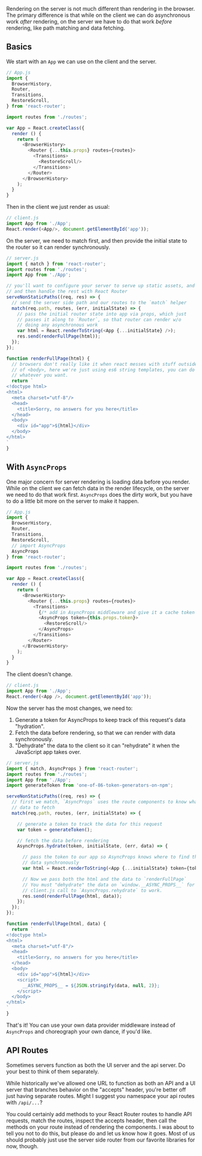 Rendering on the server is not much different than rendering in the
browser. The primary difference is that while on the client we can do
asynchronous work *after* rendering, on the server we have to do that
work *before* rendering, like path matching and data fetching.

Basics
------

We start with an `App` we can use on the client and the server.

```js
// App.js
import {
  BrowserHistory,
  Router,
  Transitions,
  RestoreScroll,
} from 'react-router';

import routes from './routes';

var App = React.createClass({
  render () {
    return (
      <BrowserHistory>
        <Router {...this.props} routes={routes}>
          <Transitions>
            <RestoreScroll/>
          </Transitions>
        </Router>
      </BrowserHistory>
    );
  }
}
```

Then in the client we just render as usual:

```js
// client.js
import App from './App';
React.render(<App/>, document.getElementById('app'));
```

On the server, we need to match first, and then provide the initial
state to the router so it can render synchronously.

```js
// server.js
import { match } from 'react-router';
import routes from './routes';
import App from './App';

// you'll want to configure your server to serve up static assets, and
// and then handle the rest with React Router
serveNonStaticPaths((req, res) => {
  // send the server side path and our routes to the `match` helper
  match(req.path, routes, (err, initialState) => {
    // pass the initial router state into app via props, which just
    // passes it along to `Router`, so that router can render w/o
    // doing any asynchronous work
    var html = React.renderToString(<App {...initialState} />);
    res.send(renderFullPage(html));
  });
});

function renderFullPage(html) {
  // browsers don't really like it when react messes with stuff outside
  // of <body>, here we're just using es6 string templates, you can do
  // whatever you want.
  return `
<!doctype html>
<html>
  <meta charset="utf-8"/>
  <head>
    <title>Sorry, no answers for you here</title>
  </head>
  <body>
    <div id="app">${html}</div>
  </body>
</html>
`
}
```

With `AsyncProps`
----------------

One major concern for server rendering is loading data before you
render. While on the client we can fetch data in the render lifecycle,
on the server we need to do that work first. `AsyncProps` does the dirty
work, but you have to do a little bit more on the server to make it
happen.

```js
// App.js
import {
  BrowserHistory,
  Router,
  Transitions,
  RestoreScroll,
  // import AsyncProps
  AsyncProps
} from 'react-router';

import routes from './routes';

var App = React.createClass({
  render () {
    return (
      <BrowserHistory>
        <Router {...this.props} routes={routes}>
          <Transitions>
            {/* add in AsyncProps middleware and give it a cache token */}
            <AsyncProps token={this.props.token}>
              <RestoreScroll/>
            </AsyncProps>
          </Transitions>
        </Router>
      </BrowserHistory>
    );
  }
}
```

The client doesn't change.

```js
// client.js
import App from './App';
React.render(<App />, document.getElementById('app'));
```

Now the server has the most changes, we need to:

1. Generate a token for AsyncProps to keep track of this request's data
   "hydration".
2. Fetch the data before rendering, so that we can render with data
   synchronously.
3. "Dehydrate" the data to the client so it can "rehydrate" it when the
   JavaScript app takes over.

```js
// server.js
import { match, AsyncProps } from 'react-router';
import routes from './routes';
import App from './App';
import generateToken from 'one-of-86-token-generators-on-npm';

serveNonStaticPaths((req, res) => {
  // first we match, `AsyncProps` uses the route components to know what
  // data to fetch
  match(req.path, routes, (err, initialState) => {

    // generate a token to track the data for this request
    var token = generateToken();

    // fetch the data before rendering
    AsyncProps.hydrate(token, initialState, (err, data) => {

      // pass the token to our app so AsyncProps knows where to find the
      // data synchronously
      var html = React.renderToString(<App {...initialState} token={token} />);

      // Now we pass both the html and the data to `renderFullPage`
      // You must "dehydrate" the data on `window.__ASYNC_PROPS__` for our
      // client.js call to `AsyncProps.rehydrate` to work.
      res.send(renderFullPage(html, data));
    });
  });
});

function renderFullPage(html, data) {
  return `
<!doctype html>
<html>
  <meta charset="utf-8"/>
  <head>
    <title>Sorry, no answers for you here</title>
  </head>
  <body>
    <div id="app">${html}</div>
    <script>
      __ASYNC_PROPS__ = ${JSON.stringify(data, null, 2)};
    </script>
  </body>
</html>
`
}
```

That's it! You can use your own data provider middleware instead of
`AsyncProps` and choreograph your own dance, if you'd like.

API Routes
----------

Sometimes servers function as both the UI server and the api server. Do
your best to think of them separately.

While historically we've allowed one URL to function as both an API and
a UI server that branches behavior on the "accepts" header, you're
better off just having separate routes.  Might I suggest you namespace
your api routes with `/api/...`?

You could certainly add methods to your React Router routes to handle
API requests, match the routes, inspect the accepts header, then call
the methods on your route instead of rendering the components. I was
about to tell you not to do this, but please do and let us know how it
goes. Most of us should probably just use the server side router from
our favorite libraries for now, though.

